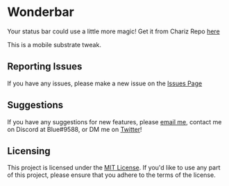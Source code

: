 # Wonderbar

Your status bar could use a little more magic! Get it from Chariz Repo [here](https://chariz.com/get/wonderbar)

This is a mobile substrate tweak.

## Reporting Issues
If you have any issues, please make a new issue on the [Issues Page](https://github.com/ifisq/Wonderbar/issues)

## Suggestions

If you have any suggestions for new features, please [email me](mailto:aryan@nambiar.dev), contact me on Discord at Blue#9588, or DM me on [Twitter](https://twitter.com/ifisq)!

## Licensing

This project is licensed under the [MIT License](https://github.com/ifisq/Wonderbar/blob/master/LICENSE). If you'd like to use any part of this project, please ensure that you adhere to the terms of the license.
